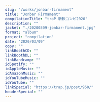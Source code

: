 ```yaml
---
slug: "/works/jonbar-firmament"
title: "Jonbar Firmament"
compilationTitle: "traP 新歓コンピ2020"
description: ""
jacket: "./20200309-jonbar-firmament.jpg"
format: "album"
project: "compilation"
date: "2020/03/09"
copy: ""
linkBoothCD: ""
linkBoothDL: ""
linkBandcamp: ""
idSpotify: ""
idAppleMusic: ""
idAmazonMusic: ""
idYouTubeMusic: ""
idYouTube: ""
linkSpecial: "https://trap.jp/post/960/"
headerSpecial: ""
---
```

